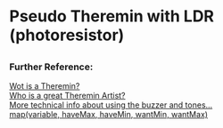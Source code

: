# Pseudo Theremin with LDR (photoresistor)
## 

### Further Reference:
[Wot is a Theremin?](https://en.wikipedia.org/wiki/Theremin)<br/>
[Who is a great Theremin Artist?](http://www.doritchrysler.com/projects.html)<br/>
[More technical info about using the buzzer and tones...](https://www.programmingelectronics.com/an-easy-way-to-make-noise-with-arduino-using-tone/)<br/>
[map(variable, haveMax, haveMin, wantMin, wantMax)](https://www.arduino.cc/reference/en/language/functions/math/map/)<br/>
